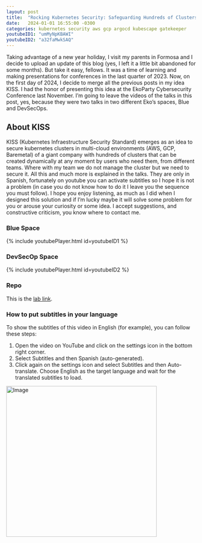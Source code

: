 ```yaml
---
layout: post
title:  "Rocking Kubernetes Security: Safeguarding Hundreds of Clusters in a Dynamic Multi-Cloud Environment"
date:   2024-01-01 16:55:00 -0300
categories: kubernetes security aws gcp argocd kubescape gatekeeper
youtubeID1: "umMyNpKBAWI"
youtubeID2: "a32faMwkSAQ"
---
```

Taking advantage of a new year holiday, I visit my parents in Formosa and I decide to upload an update of this blog (yes, I left it a little bit abandoned for some months). But take it easy, fellows. It was a time of learning and making presentations for conferences in the last quarter of 2023. Now, on the first day of 2024, I decide to merge all the previous posts in my idea KISS. I had the honor of presenting this idea at the EkoParty Cybersecurity Conference last November. I’m going to leave the videos of the talks in this post, yes, because they were two talks in two different Eko’s spaces, Blue and DevSecOps.

## About KISS

KISS (Kubernetes Infraestructure Security Standard) emerges as an idea to secure kubernetes clusters in multi-cloud environments (AWS, GCP, Baremetal) of a giant company with hundreds of clusters that can be created dynamically at any moment by users who need them, from different teams. Where with my team we do not manage the cluster but we need to secure it. All this and much more is explained in the talks. They are only in Spanish, fortunately on youtube you can activate subtitles so I hope it is not a problem (in case you do not know how to do it I leave you the sequence you must follow). I hope you enjoy listening, as much as I did when I designed this solution and if I’m lucky maybe it will solve some problem for you or arouse your curiosity or some idea. I accept suggestions, and constructive criticism, you know where to contact me.

### Blue Space
{% include youtubePlayer.html id=youtubeID1 %}

### DevSecOp Space
{% include youtubePlayer.html id=youtubeID2 %}

### Repo
This is the [lab link](https://github.com/facundoalarcon/kubernetes-security).

### How to put subtitles in your language
To show the subtitles of this video in English (for example), you can follow these steps:

1. Open the video on YouTube and click on the settings icon in the bottom right corner. 
2. Select Subtitles and then Spanish (auto-generated). 
3. Click again on the settings icon and select Subtitles and then Auto-translate. Choose English as the target language and wait for the translated subtitles to load.

<img src="https://github.com/facundoalarcon/facundoalarcon.github.io/blob/main/assets/images/subtitles.gif"  width="400" alt="Image" >